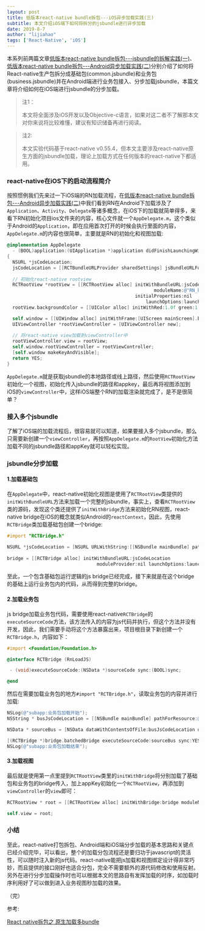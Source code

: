 ```yaml
---
layout: post
title: 低版本react-native bundle拆包---iOS异步加载实践(三)
subtitle: 本文介绍iOS端下如何将拆分的jsbundle进行异步加载
date: 2019-8-7
author: "lijiahao"
tags: ['React-Native', 'iOS']
---
```




本系列前两篇文章[低版本react-native bundle拆包---jsbundle的拆解实践(一)](http://geocld.github.io/2019/07/16/react-native-bundle-split/)、[低版本react-native bundle拆包---Android异步加载实践(二)](http://geocld.github.io/2019/08/01/react-native-bundle-split-android/)分别介绍了如何将React-native生产包拆分成基础包(common.jsbundle)和业务包(business.jsbundle)并在Android端进行业务包接入、分步加载jsbundle，本篇文章将介绍如何在iOS端进行jsbundle的分步加载。



> 注1：
>
> 本文将全面涉及iOS开发以及Objective-c语言，如果对这二者不了解那本文对你来说将比较难懂，建议有知识储备再进行阅读。

>
>
>注2:
>
>本文实验代码基于react-native v0.55.4，但本文主要涉及react-native原生方面的jsbundle加载，理论上加载方式在任何版本的react-native下都适用。



<h3>react-native在iOS下的启动流程简介</h3>

按照惯例我们先来过一下iOS端的RN加载流程，在[低版本react-native bundle拆包---Android异步加载实践(二)](http://geocld.github.io/2019/08/01/react-native-bundle-split-android/)中我们看到RN在Android下加载涉及了`Application`、`Activity`、`Delegate`等诸多概念，在iOS下的加载就简单得多，来看下RN初始化项目ios文件夹的内容，核心文件就一个`AppDelegate.m`，这个类似于Android的`Application`，即在应用首次打开的时候会执行里面的内容，`AppDelegate.m`的内容也很简单，主要就是RN的初始化和视图加载:

```objective-c
@implementation AppDelegate
  - (BOOL)application:(UIApplication *)application didFinishLaunchingWithOptions:(NSDictionary *)launchOptions
{
  NSURL *jsCodeLocation;
  jsCodeLocation = [[RCTBundleURLProvider sharedSettings] jsBundleURLForBundleRoot:@"index" fallbackResource:nil];
  
  // 初始化react-native rootview
  RCTRootView *rootView = [[RCTRootView alloc] initWithBundleURL:jsCodeLocation
                                                      moduleName:@"RN_bundle_split"
                                               initialProperties:nil
                                                   launchOptions:launchOptions];
  rootView.backgroundColor = [[UIColor alloc] initWithRed:1.0f green:1.0f blue:1.0f alpha:1];

  self.window = [[UIWindow alloc] initWithFrame:[UIScreen mainScreen].bounds];
  UIViewController *rootViewController = [UIViewController new];
  
  // 将react-native view加载到viewController中
  rootViewController.view = rootView;
  self.window.rootViewController = rootViewController;
  [self.window makeKeyAndVisible];
  return YES;
}
```

`AppDelegate.m`就是获取jsbundle的本地路径或线上路径，然后使用`RCTRootView`初始化一个视图，初始化传入jsbundle的路径和appkey，最后再将视图添加到iOS的`viewController`中，这样iOS端整个RN的加载渲染就完成了，是不是很简单？



<h3>接入多个jsbundle</h3>

了解了iOS端的加载流程后，很容易就可以知道，如果要接入多个jsbundle，那么只需要新创建一个`viewController`，再按照`AppDelegate.m`的`RootView`初始化方法加载不同的jsbundle路径和appKey就可以轻松实现。



<h3>jsbundle分步加载</h3>

<h4>1.加载基础包</h4>

在`AppDelegate`中，react-native初始化视图是使用了`RCTRootView`类提供的`initWithBundleURL`方法来加载一个完整的jsbundle，事实上，查看`RCTRootView`类的源码，发现这个类还提供了`initWithBridge`方法来初始化RN视图，react-native bridge在iOS的概念就类似Android的`reactContext`，因此，先使用`RCTBridge`类加载基础包创建一个bridge:

```objective-c
#import "RCTBridge.h"

NSURL *jsCodeLocation = [NSURL URLWithString:[[NSBundle mainBundle] pathForResource:@"common.jsbundle" ofType:nil]];
  
bridge = [[RCTBridge alloc] initWithBundleURL:jsCodeLocation
                                 moduleProvider:nil launchOptions:launchOptions];
```

至此，一个包含基础包运行逻辑的js bridge已经完成，接下来就是在这个bridge的基础上运行业务包内的代码，从而得到完整的bridge。

<h4>2.加载业务包</h4>

js bridge加载业务包代码，需要使用react-native`RCTBridge`的`executeSourceCode`方法，该方法传入的内容为js代码并执行，但这个方法并没有开发，因此，我们需要手动将这个方法暴露出来，项目根目录下新创建一个`RCTBridge.h`，内容如下：

```objective-c
#import <Foundation/Foundation.h>

@interface RCTBridge (RnLoadJS)

 - (void)executeSourceCode:(NSData *)sourceCode sync:(BOOL)sync;

@end
```

然后在需要加载业务包的地方`#import "RCTBridge.h"`，读取业务包的内容并进行加载:

```objective-c
NSLog(@"subapp:业务包加载开始");
NSString * busJsCodeLocation = [[NSBundle mainBundle] pathForResource:@"business.ios.jsbundle" ofType:nil];

NSData * sourceBus = [NSData dataWithContentsOfFile:busJsCodeLocation options:NSDataReadingMappedIfSafe error:nil];

[(RCTBridge *)bridge.batchedBridge executeSourceCode:sourceBus sync:YES];
NSLog(@"subapp:业务包加载结束");
```

<h4>3.加载视图</h4>

最后就是使用第一点里提到`RCTRootView`类里的`initWithBridge`将分别加载了基础包和业务包的bridge传入，加上appKey初始化一个`RCTRootView`，再添加到`viewController`的`view`即可：

```objective-c
RCTRootView * root = [[RCTRootView alloc] initWithBridge:bridge moduleName:@"RN_bundle_split_business" initialProperties:initialProperties];

self.view = root;
```



<h3>小结</h3>
至此，react-native打包拆包、Android端和iOS端分步加载的基本思路和关键点已经介绍完毕，可以看出，整个的加载分包流程还是要归功于javascript的灵活性，可以随时注入新的js代码。react-native能把js加载和视图绑定设计得非常巧妙，而且提供的接口刚好也适合分包，完全不需要额外的源代码修改和使用反射。另外在进行分步加载操作时也可以根据本文的思路自有发挥加载的时序，如加载时序利用好了可以做到进入业务视图秒加载的效果。



（完）



参考:

[React native拆包之 原生加载多bundle](https://blog.csdn.net/tyro_smallnew/article/details/83660345)


